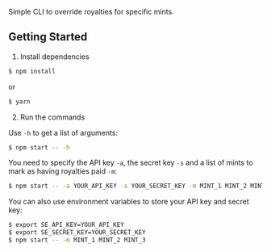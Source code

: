 Simple CLI to override royalties for specific mints.

## Getting Started

1. Install dependencies

```bash
$ npm install
```
or
```bash
$ yarn
```

2. Run the commands

Use `-h` to get a list of arguments:
```bash
$ npm start -- -h
```

You need to specify the API key `-a`, the secret key `-s` and a list of mints to mark as having royalties paid `-m`:
```bash
$ npm start -- -a YOUR_API_KEY -s YOUR_SECRET_KEY -m MINT_1 MINT_2 MINT_3
```

You can also use environment variables to store your API key and secret key:
```bash
$ export SE_API_KEY=YOUR_API_KEY
$ export SE_SECRET_KEY=YOUR_SECRET_KEY
$ npm start -- -m MINT_1 MINT_2 MINT_3
```